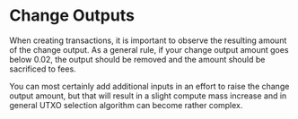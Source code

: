# Change Outputs


When creating transactions, it is important to observe the resulting amount of the change output. As a general rule, if your change output amount goes below 0.02, the output should be removed and the amount should be sacrificed to fees.

You can most certainly add additional inputs in an effort to raise the change output amount, but that will result in a slight compute mass increase and in general UTXO selection algorithm can become rather complex.

